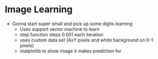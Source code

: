 # Image Learning


- Gonna start super small and pick up some digits learning 
	- Uses support vector machine to learn
	- step function steps 0.001 each iteration
	- uses custom data set (AxY pixels and white background on 0-1 pixels)
	- matplotlib to show image it makes prediction for
